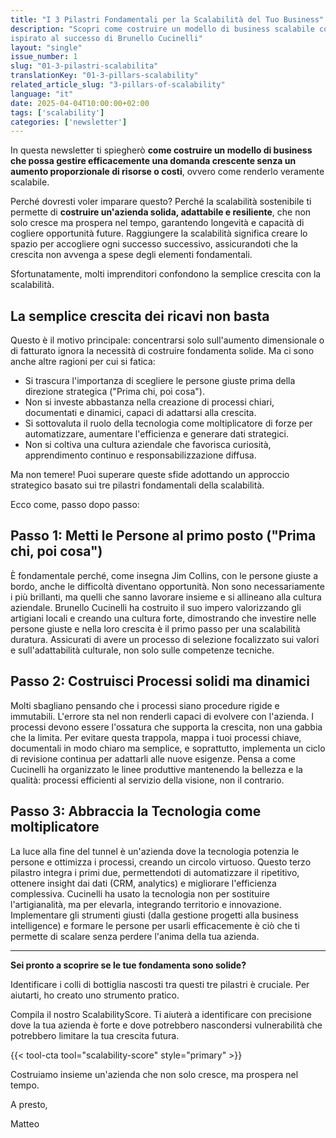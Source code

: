 ```yaml
---
title: "I 3 Pilastri Fondamentali per la Scalabilità del Tuo Business"
description: "Scopri come costruire un modello di business scalabile concentrandoti su Persone, Processi e Tecnologia, 
ispirato al successo di Brunello Cucinelli"
layout: "single"
issue_number: 1
slug: "01-3-pilastri-scalabilita"
translationKey: "01-3-pillars-scalability"
related_article_slug: "3-pillars-of-scalability"
language: "it"
date: 2025-04-04T10:00:00+02:00
tags: ['scalability']
categories: ['newsletter']
---
```


In questa newsletter ti spiegherò **come costruire un modello di business che possa gestire efficacemente una domanda crescente senza un aumento proporzionale di risorse o costi**, ovvero come renderlo veramente scalabile.

Perché dovresti voler imparare questo? Perché la scalabilità sostenibile ti permette di **costruire un'azienda solida, adattabile e resiliente**, che non solo cresce ma prospera nel tempo, garantendo longevità e capacità di cogliere opportunità future. Raggiungere la scalabilità significa creare lo spazio per accogliere ogni successo successivo, assicurandoti che la crescita non avvenga a spese degli elementi fondamentali.

Sfortunatamente, molti imprenditori confondono la semplice crescita con la scalabilità.

## La semplice crescita dei ricavi non basta

Questo è il motivo principale: concentrarsi solo sull'aumento dimensionale o di fatturato ignora la necessità di costruire fondamenta solide. Ma ci sono anche altre ragioni per cui si fatica:

- Si trascura l'importanza di scegliere le persone giuste prima della direzione strategica ("Prima chi, poi cosa").
- Non si investe abbastanza nella creazione di processi chiari, documentati e dinamici, capaci di adattarsi alla crescita.
- Si sottovaluta il ruolo della tecnologia come moltiplicatore di forze per automatizzare, aumentare l'efficienza e generare dati strategici.
- Non si coltiva una cultura aziendale che favorisca curiosità, apprendimento continuo e responsabilizzazione diffusa.

Ma non temere! Puoi superare queste sfide adottando un approccio strategico basato sui tre pilastri fondamentali della scalabilità.

Ecco come, passo dopo passo:

## Passo 1: Metti le Persone al primo posto ("Prima chi, poi cosa")

È fondamentale perché, come insegna Jim Collins, con le persone giuste a bordo, anche le difficoltà diventano opportunità. Non sono necessariamente i più brillanti, ma quelli che sanno lavorare insieme e si allineano alla cultura aziendale. Brunello Cucinelli ha costruito il suo impero valorizzando gli artigiani locali e creando una cultura forte, dimostrando che investire nelle persone giuste e nella loro crescita è il primo passo per una scalabilità duratura. Assicurati di avere un processo di selezione focalizzato sui valori e sull'adattabilità culturale, non solo sulle competenze tecniche.

## Passo 2: Costruisci Processi solidi ma dinamici

Molti sbagliano pensando che i processi siano procedure rigide e immutabili. L'errore sta nel non renderli capaci di evolvere con l'azienda. I processi devono essere l'ossatura che supporta la crescita, non una gabbia che la limita. Per evitare questa trappola, mappa i tuoi processi chiave, documentali in modo chiaro ma semplice, e soprattutto, implementa un ciclo di revisione continua per adattarli alle nuove esigenze. Pensa a come Cucinelli ha organizzato le linee produttive mantenendo la bellezza e la qualità: processi efficienti al servizio della visione, non il contrario.

## Passo 3: Abbraccia la Tecnologia come moltiplicatore

La luce alla fine del tunnel è un'azienda dove la tecnologia potenzia le persone e ottimizza i processi, creando un circolo virtuoso. Questo terzo pilastro integra i primi due, permettendoti di automatizzare il ripetitivo, ottenere insight dai dati (CRM, analytics) e migliorare l'efficienza complessiva. Cucinelli ha usato la tecnologia non per sostituire l'artigianalità, ma per elevarla, integrando territorio e innovazione. Implementare gli strumenti giusti (dalla gestione progetti alla business intelligence) e formare le persone per usarli efficacemente è ciò che ti permette di scalare senza perdere l'anima della tua azienda.

---

**Sei pronto a scoprire se le tue fondamenta sono solide?**

Identificare i colli di bottiglia nascosti tra questi tre pilastri è cruciale. Per aiutarti, ho creato uno strumento pratico.

Compila il nostro ScalabilityScore. Ti aiuterà a identificare con precisione dove la tua azienda è forte e dove potrebbero nascondersi vulnerabilità che potrebbero limitare la tua crescita futura.

{{< tool-cta tool="scalability-score" style="primary" >}}

Costruiamo insieme un'azienda che non solo cresce, ma prospera nel tempo.

A presto,

Matteo
